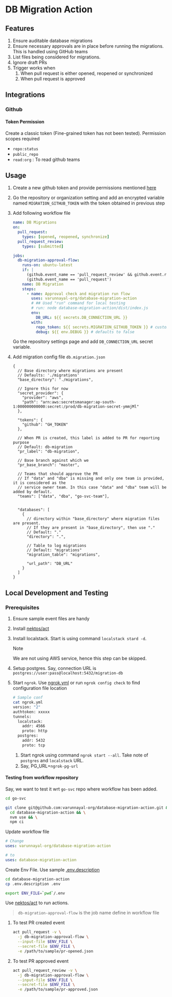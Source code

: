 # DB Migration Action

## Features

1. Ensure auditable database migrations
1. Ensure necessary approvals are in place before running the migrations. This is handled using GitHub teams
1. List files being considered for migrations.
1. Ignore draft PRs
1. Trigger works when
   1. When pull request is either opened, reopened or synchronized
   2. When pull request is approved

## Integrations

### Github

#### Token Permission

Create a classic token (Fine-grained token has not been tested). Permission scopes required

- `repo:status`
- `public_repo`
- `read:org` : To read github teams

## Usage

1. Create a new github token and provide permissions mentioned [here](#token-permission)
1. Go the repository or organization setting and add an encrypted variable named `MIGRATION_GITHUB_TOKEN` with the token obtained in previous step
1. Add following workflow file

    <!-- TODO: Update if block and runs-on and uses and remove aws_* keys -->
    ```yml
    name: DB Migrations
    on:
      pull_request:
        types: [opened, reopened, synchronize]
      pull_request_review:
        types: [submitted]

    jobs:
      db-migration-approval-flow:
        runs-on: ubuntu-latest
        if: |
          (github.event_name == 'pull_request_review' && github.event.review.state == 'approved') ||
          (github.event_name == 'pull_request')
        name: DB Migration
        steps:
          - name: Approval check and migration run flow
            uses: varunnayal-org/database-migration-action
            # ## Used "run" command for local testing
            # run: node database-migration-action/dist/index.js
            env:
              DB_URL: ${{ secrets.DB_CONNECTION_URL }}
            with:
              repo_token: ${{ secrets.MIGRATION_GITHUB_TOKEN }} # custom repo token
              debug: ${{ env.DEBUG }} # defaults to false
    ```

    Go the repository settings page and add `DB_CONNECTION_URL` secret variable.

1. Add migration config file `db.migration.json`

    ```jsonc
    {
      // Base directory where migrations are present
      // Defaults: './migrations'
      "base_directory": "./migrations",

      // Ignore this for now
      "secret_provider": {
        "provider": "aws",
        "path": "arn:aws:secretsmanager:ap-south-1:000000000000:secret:/prod/db-migration-secret-ymmjMl"
      },

      "tokens": {
        "github": "GH_TOKEN"
      },

      // When PR is created, this label is added to PR for reporting purpose
      // Default: db-migration
      "pr_label": "db-migration",

      // Base branch against which we
      "pr_base_branch": "master",

      // Teams that should approve the PR
      // If "data" and "dba" is missing and only one team is provided, it is considered as the
      // service owner team. In this case "data" and "dba" team will be added by default.
      "teams": ["data", "dba", "go-svc-team"],


      "databases": [
        {
          // directory within "base_directory" where migration files are present.
          // If they are present in "base_directory", then use "."
          // Default: "."
          "directory": ".",

          // Table to log migrations
          // Default: "migrations"
          "migration_table": "migrations",

          "url_path": "DB_URL"
        }
      ]
    }

    ```

## Local Development and Testing

### Prerequisites

1. Ensure sample event files are handy
1. Install [nektos/act](https://github.com/nektos/act)
1. Install localstack. Start is using command `localstack stard -d`.
    > [!NOTE]
    > We are not using AWS service, hence this step can be skipped.
1. Setup postgres. Say, connection URL is `postgres://user:pass@localhost:5432/migration-db`
1. Start `ngrok`. Use [ngrok.yml](https://ngrok.com/docs/agent/config/) or run `ngrok config check` to find configuration file location

    ```sh
    # Sample conf
    cat ngrok.yml
    version: "2"
    authtoken: xxxxx
    tunnels:
      localstack:
        addr: 4566
        proto: http
      postgres:
        addr: 5432
        proto: tcp
    ```

   1. Start ngrok using command `ngrok start --all`. Take note of `postgres` and `localstack` URL.
   2. Say, PG_URL=`ngrok-pg-url`

#### Testing from workflow repository

Say, we want to test it wrt `go-svc` repo where workflow has been added.

```sh
cd go-svc

git clone git@github.com:varunnayal-org/database-migration-action.git && \
  cd database-migration-action && \
  nvm use && \
  npm ci
```

Update workflow file

```yml
# Change
uses: varunnayal-org/database-migration-action

# to
uses: database-migration-action
```

Create Env File. Use sample [.env.description](./.env.description)

```sh
cd database-migration-action
cp .env.description .env

export ENV_FILE=`pwd`/.env
```

Use [nektos/act](https://github.com/nektos/act) to run actions.

> `db-migration-approval-flow` is the job name define in workflow file

1. To test PR created event

    ```sh
    act pull_request -v \
      -j db-migration-approval-flow \
      --input-file $ENV_FILE \
      --secret-file $ENV_FILE \
      -e /path/to/sample/pr-opened.json
    ```

1. To test PR approved event

    ```sh
    act pull_request_review -v \
      -j db-migration-approval-flow \
      --input-file $ENV_FILE \
      --secret-file $ENV_FILE \
      -e /path/to/sample/pr-approved.json
    ```
